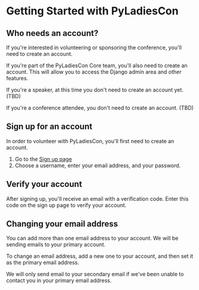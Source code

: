 # Getting Started with PyLadiesCon

## Who needs an account?

If you're interested in volunteering or sponsoring the conference, you'll need to create an account.

If you're part of the PyLadiesCon Core team, you'll also need to create an account. This will allow you to access the Django admin area and other features.

If you're a speaker, at this time you don't need to create an account yet. (TBD)

If you're a conference attendee, you don't need to create an account. (TBD)

## Sign up for an account

In order to volunteer with PyLadiesCon, you'll first need to create an account.

1. Go to the [Sign up page](/accounts/signup/)
2. Choose a username, enter your email address, and your password.

## Verify your account

After signing up, you'll receive an email with a verification code. Enter this code on the sign up page to verify your
account.

## Changing your email address

You can add more than one email address to your account. We will be sending emails to your primary account.

To change an email address, add a new one to your account, and then set it as the primary email address.

We will only send email to your secondary email if we've been unable to contact you in your primary email address.

